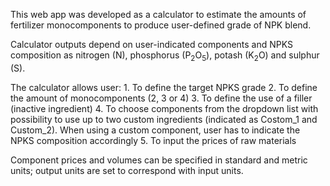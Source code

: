 This web app was developed as a calculator to estimate the amounts of fertilizer monocomponents to produce user-defined grade of NPK blend.

Calculator outputs depend on user-indicated components and NPKS composition as nitrogen (N), phosphorus (P<sub>2</sub>O<sub>5</sub>), potash (K<sub>2</sub>O) and sulphur (S). 

The calculator allows user:
    1. To define the target NPKS grade 
    2. To define the amount of monocomponents (2, 3 or 4) 
    3. To define the use of a filler (inactive ingredient) 
    4. To choose components from the dropdown list with possibility to use up to two custom ingredients (indicated as Costom_1 and Custom_2). When using a custom component, user has to indicate the NPKS composition accordingly
    5. To input the prices of raw materials

Component prices and volumes can be specified in standard and metric units; output units are set to correspond with input units.
